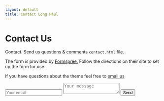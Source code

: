 ```yaml
---
layout: default
title: Contact Long Haul
---
```


<div id="contact">
  <h1 class="pageTitle">Contact Us</h1>
  <div class="contactContent">
    <p class="intro">Contact. Send us questions & comments <code>contact.html</code> file.</p>
    <p>The form is provided by <a href="http://formspree.io/">Formspree.</a> Follow the directions on their site to set up the form for use.</p>
    <p>If you have questions about the theme feel free to <a href="mailto:marionymalcolm@gmail.com">email us</a></p>
  </div>
<form method="POST" action="http://formspree.io/marionymalcolm@gmail.com">
  <input name="email" placeholder="Your email" type="email">
  <textarea name="message" placeholder="Your message"></textarea>
  <button type="submit">Send</button>
</form>
</div>

